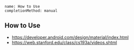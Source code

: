 ```ngMeta
name: How to Use
completionMethod: manual
```

## How to Use

- https://developer.android.com/design/material/index.html
- https://web.stanford.edu/class/cs193a/videos.shtml